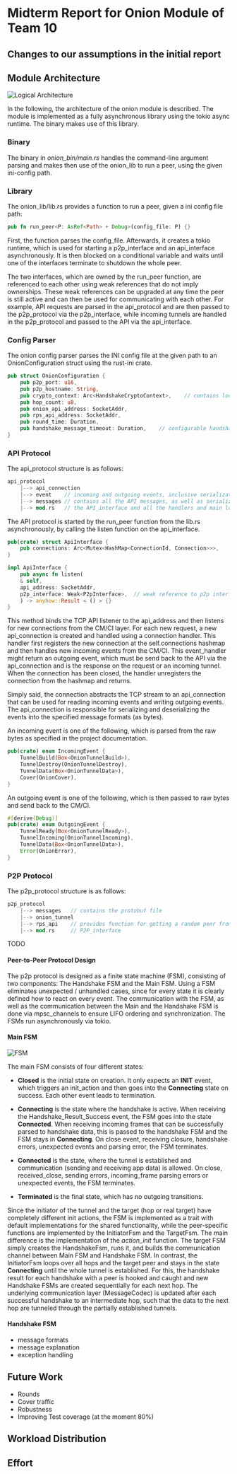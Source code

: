 # Midterm Report for Onion Module of Team 10

## Changes to our assumptions in the initial report

## Module Architecture

![Logical Architecture](images/logical_structure.svg)

In the following, the architecture of the onion module is described. The module is implemented
as a fully asynchronous library using the tokio async runtime. The binary makes use of this library.

### Binary

The binary in *onion_bin/main.rs* handles the command-line argument parsing
and makes then use of the onion_lib to run a peer, using the given ini-config path.

### Library

The onion_lib/lib.rs provides a function to run a peer, given a ini config file path:

```rust
pub fn run_peer<P: AsRef<Path> + Debug>(config_file: P) {}
```

First, the function parses the config_file. Afterwards, it creates a tokio runtime, which is used
for starting a p2p_interface and an api_interface asynchronously. It is then blocked on a conditional variable
and waits until one of the interfaces terminate to shutdown the whole peer.

The two interfaces, which are owned by the run_peer function, are referenced to each other using weak references that do not imply
ownerships. These weak references can be upgraded at any time the peer is still active
and can then be used for communicating with each other. For example, API requests are parsed
in the api_protocol and are then passed to the p2p_protocol via the p2p_interface, while incoming tunnels
are handled in the p2p_protocol and passed to the API via the api_interface.

### Config Parser

The onion config parser parses the INI config file at the given path to
an OnionConfiguration struct using the rust-ini crate.

````rust
pub struct OnionConfiguration {
    pub p2p_port: u16,
    pub p2p_hostname: String,
    pub crypto_context: Arc<HandshakeCryptoContext>,    // contains local host-key pair
    pub hop_count: u8,
    pub onion_api_address: SocketAddr,
    pub rps_api_address: SocketAddr,
    pub round_time: Duration,
    pub handshake_message_timeout: Duration,    // configurable handshake timeout per message
}
````

### API Protocol

The api_protocol structure is as follows:
```rust
api_protocol
    |--> api_connection
    |--> event    // incoming and outgoing events, inclusive serialization and deserialization 
    |--> messages // contains all the API messages, as well as serialization and deserialization methods.
    |--> mod.rs   // the API_interface and all the handlers and main logic
```

The API protocol is started by the run_peer function from the lib.rs
asynchronously, by calling the listen function on the api_interface.

```rust
pub(crate) struct ApiInterface {
    pub connections: Arc<Mutex<HashMap<ConnectionId, Connection>>>,
}

impl ApiInterface {
    pub async fn listen(
    & self,
    api_address: SocketAddr,
    p2p_interface: Weak<P2pInterface>,  // weak reference to p2p interface
    ) -> anyhow::Result < () > {}
}
```

This method binds the TCP API listener to the api_address and then listens
for new connections from the CM/CI layer. For each new request, a new api_connection
is created and handled using a connection handler. This handler first registers the
new connection at the self.connections hashmap and then handles new
incoming events from the CM/CI. This event_handler might return an outgoing event, which must be send
back to the API via the api_connection and is the response on the request or an incoming tunnel.
When the connection has been closed, the handler unregisters the connection from the hashmap and returns.

Simply said, the connection abstracts the TCP stream to an api_connection that can be used
for reading incoming events and writing outgoing events. The api_connection is responsible for
serializing and deserializing the events into the specified message formats (as bytes).

An incoming event is one of the following, which is parsed from the raw bytes as specified in the project documentation.
```rust
pub(crate) enum IncomingEvent {
    TunnelBuild(Box<OnionTunnelBuild>),
    TunnelDestroy(OnionTunnelDestroy),
    TunnelData(Box<OnionTunnelData>),
    Cover(OnionCover),
}
```

An outgoing event is one of the following, which is then passed to raw bytes and send back to the CM/CI.
````rust
#[derive(Debug)]
pub(crate) enum OutgoingEvent {
    TunnelReady(Box<OnionTunnelReady>),
    TunnelIncoming(OnionTunnelIncoming),
    TunnelData(Box<OnionTunnelData>),
    Error(OnionError),
}
````

### P2P Protocol

The p2p_protocol structure is as follows:
```rust
p2p_protocol
    |--> messages   // contains the protobuf file
    |--> onion_tunnel
    |--> rps_api    // provides function for getting a random peer from rps
    |--> mod.rs     // P2P_interface
```

TODO

#### Peer-to-Peer Protocol Design

The p2p protocol is designed as a finite state machine (FSM), consisting of two components:
The Handshake FSM and the Main FSM. Using a FSM eliminates unexpected / unhandled cases, since for every state
it is clearly defined how to react on every event. The communication with the FSM, as well as the communication
between the Main and the Handshake FSM is done via mpsc_channels to ensure LIFO ordering and
synchronization. The FSMs run asynchronously via tokio.

#### Main FSM

![FSM](images/fsm.svg?raw=true)

The main FSM consists of four different states:
- **Closed** is the initial state on creation. It only expects an **INIT** event, which triggers
an init_action and then goes into the **Connecting** state on success. Each other event leads to termination.

- **Connecting** is the state where the handshake is active. When receiving the Handshake_Result_Success event, the
FSM goes into the state **Connected**. When receiving incoming frames that can be successfully parsed to handshake data, 
  this is passed to the handshake FSM and the FSM stays in **Connecting**. On close event, receiving closure, handshake errors, unexpected events and 
  parsing error, the FSM terminates. 
  
- **Connected** is the state, where the tunnel is established and communication (sending and receiving app data) is 
  allowed. On close, received_close, sending errors, incoming_frame parsing errors or unexpected events, the
  FSM terminates.
  
- **Terminated** is the final state, which has no outgoing transitions.

Since the initiator of the tunnel and the target (hop or real target) have completely different
init actions, the FSM is implemented as a trait with default implementations for the shared functionality, while the
peer-specific functions are implemented by the InitiatorFsm and the TargetFsm.
The main difference is the implementation of the *action_init* function. The target FSM simply creates
the HandshakeFsm, runs it, and builds the communication channel between Main FSM and Handshake FSM. In contrast, the
InitiatorFsm loops over all hops and the target peer and stays in the state **Connecting** until the whole tunnel
is established. For this, the handshake result for each handshake with a peer is hooked and caught and new
Handshake FSMs are created sequentially for each next hop. The underlying communication layer (MessageCodec)
is updated after each successful handshake to an intermediate hop, such that the data to the next hop are tunneled
through the partially established tunnels.

#### Handshake FSM

- message formats
- message explanation
- exception handling

## Future Work
- Rounds
- Cover traffic  
- Robustness
- Improving Test coverage (at the moment 80%)

## Workload Distribution

## Effort
